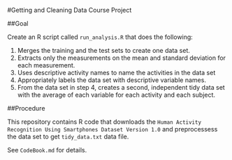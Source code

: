 #Getting and Cleaning Data Course Project

##Goal

Create an R script called `run_analysis.R` that does the following:

1. Merges the training and the test sets to create one data set.
2. Extracts only the measurements on the mean and standard deviation for each measurement.
3. Uses descriptive activity names to name the activities in the data set
4. Appropriately labels the data set with descriptive variable names.
5. From the data set in step 4, creates a second, independent tidy data set with the average of each variable for each activity and each subject.

##Procedure

This repository contains R code that downloads the `Human Activity Recognition Using Smartphones Dataset Version 1.0` and preprocessess the data set to get `tidy_data.txt` data file.

See `CodeBook.md` for details.
